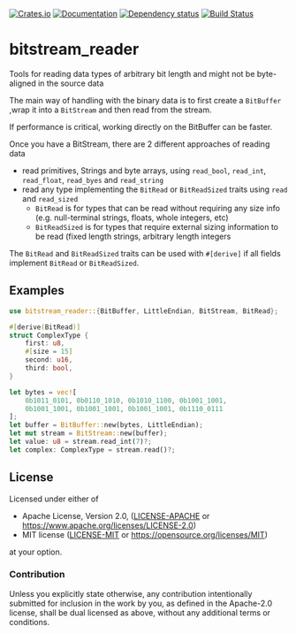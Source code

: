 [![Crates.io](https://img.shields.io/crates/v/bitstream_reader.svg)](https://crates.io/crates/bitstream_reader)
[![Documentation](https://docs.rs/bitstream_reader/badge.svg)](https://docs.rs/bitstream_reader/)
[![Dependency status](https://deps.rs/repo/github/icewind1991/bitstream_reader/status.svg)](https://deps.rs/repo/github/icewind1991/bitstream_reader)
[![Build Status](https://travis-ci.org/icewind1991/bitstream_reader.svg?branch=master)](https://travis-ci.org/icewind1991/bitstream_reader)

# bitstream_reader

Tools for reading data types of arbitrary bit length and might not be byte-aligned in the source data

The main way of handling with the binary data is to first create a `BitBuffer`
,wrap it into a `BitStream` and then read from the stream.

If performance is critical, working directly on the BitBuffer can be faster.

Once you have a BitStream, there are 2 different approaches of reading data

- read primitives, Strings and byte arrays, using `read_bool`, `read_int`, `read_float`, `read_byes` and `read_string`
- read any type implementing the  `BitRead` or `BitReadSized` traits using `read` and `read_sized`
  - `BitRead` is for types that can be read without requiring any size info (e.g. null-terminal strings, floats, whole integers, etc)
  - `BitReadSized` is for types that require external sizing information to be read (fixed length strings, arbitrary length integers

The `BitRead` and `BitReadSized` traits can be used with `#[derive]` if all fields implement `BitRead` or `BitReadSized`.

## Examples

```rust
use bitstream_reader::{BitBuffer, LittleEndian, BitStream, BitRead};

#[derive(BitRead)]
struct ComplexType {
    first: u8,
    #[size = 15]
    second: u16,
    third: bool,
}

let bytes = vec![
    0b1011_0101, 0b0110_1010, 0b1010_1100, 0b1001_1001,
    0b1001_1001, 0b1001_1001, 0b1001_1001, 0b1110_0111
];
let buffer = BitBuffer::new(bytes, LittleEndian);
let mut stream = BitStream::new(buffer);
let value: u8 = stream.read_int(7)?;
let complex: ComplexType = stream.read()?;
```

## License

Licensed under either of

* Apache License, Version 2.0, ([LICENSE-APACHE](LICENSE-APACHE) or https://www.apache.org/licenses/LICENSE-2.0)
* MIT license ([LICENSE-MIT](LICENSE-MIT) or https://opensource.org/licenses/MIT)

at your option.

### Contribution

Unless you explicitly state otherwise, any contribution intentionally
submitted for inclusion in the work by you, as defined in the Apache-2.0
license, shall be dual licensed as above, without any additional terms or
conditions.
